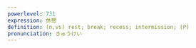 ```yaml
---
powerlevel: 731
expression: 休憩
definition: (n,vs) rest; break; recess; intermission; (P)
pronunciation: きゅうけい
---
```

